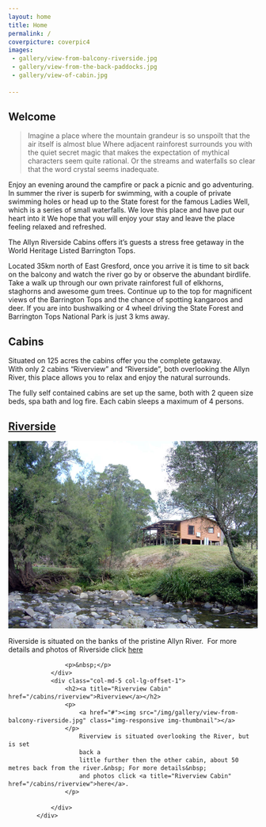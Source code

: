 ```yaml
---
layout: home
title: Home
permalink: /
coverpicture: coverpic4
images:
 - gallery/view-from-balcony-riverside.jpg
 - gallery/view-from-the-back-paddocks.jpg
 - gallery/view-of-cabin.jpg
 
---
```

## Welcome

> Imagine a place where the mountain grandeur is so unspoilt that the air itself is almost   blue Where adjacent rainforest surrounds you with the quiet secret magic that makes the expectation of mythical characters seem quite rational. Or the streams and waterfalls so clear that the word crystal seems inadequate.



Enjoy an evening around the campfire or pack a picnic and go adventuring. In summer the
river is superb for swimming, with a couple of private swimming holes or head up to the 
State forest for the famous Ladies Well, which is a series of small waterfalls.
We love this place and have put our heart into it
We hope that you will enjoy your stay and leave the place feeling relaxed and refreshed.

The Allyn Riverside Cabins offers it’s guests a stress free getaway in the World
Heritage Listed Barrington Tops.

Located 35km north of East Gresford, once you arrive it is time to sit back on the balcony and watch the river go by or observe the abundant birdlife. Take a walk up through our own private rainforest full of elkhorns, staghorns and awesome gum trees. Continue up to the top for magnificent views of the Barrington Tops and the chance of spotting kangaroos and deer. If you are into bushwalking or 4 wheel driving the State Forest and Barrington Tops National Park is just 3 kms away.


## Cabins

Situated on 125 acres the cabins offer you the complete getaway.<br> With only 2 cabins “Riverview” and “Riverside”, both overlooking the Allyn River, this place allows you to relax and enjoy the natural surrounds.

The fully self contained cabins are set up the same, both with 2 queen size beds, spa bath and log fire. Each cabin sleeps a maximum of 4 persons.

<div class="row">
<div class="col-lg-5">
<h2><a title="Riverside Cabin" href="/cabins/riverside">Riverside</a></h2>

  <p>
      <a href="/cabins/riverside"><img src="/img/gallery/view-of-cabin.jpg" class="img-responsive img-thumbnail"></a>
  </p>

  <p>Riverside is situated on the banks of the pristine Allyn River.&nbsp; For more details and photos of Riverside click <a title="Riverside CAbin" href="#">here</a>
  </p>

                    <p>&nbsp;</p>
                </div>
                <div class="col-md-5 col-lg-offset-1">
                    <h2><a title="Riverview Cabin" href="/cabins/riverview">Riverview</a></h2>
                    <p>
                        <a href="#"><img src="/img/gallery/view-from-balcony-riverside.jpg" class="img-responsive img-thumbnail"></a>
                    </p>
                        Riverview is situated overlooking the River, but is set
                        back a
                        little further then the other cabin, about 50 metres back from the river.&nbsp; For more details&nbsp;
                        and photos click <a title="Riverview Cabin" href="/cabins/riverview">here</a>.
                    </p>

                </div>
            </div>
